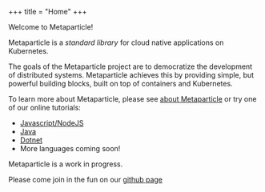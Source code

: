 +++
title = "Home"
+++

Welcome to Metaparticle!

Metaparticle is a _standard library_ for cloud native applications on Kubernetes.

The goals of the Metaparticle project are to democratize the development of distributed
systems. Metaparticle achieves this by providing simple, but powerful building blocks,
built on top of containers and Kubernetes.

To learn more about Metaparticle, please see [about Metaparticle](/about/)
or try one of our online tutorials:

   * [Javascript/NodeJS](https://github.com/metaparticle-io/package/blob/master/tutorials/javascript/tutorial.md)
   * [Java](https://github.com/metaparticle-io/package/blob/master/tutorials/java/tutorial.md)
   * [Dotnet](https://github.com/metaparticle-io/package/blob/master/tutorials/dotnet/tutorial.md)
   * More languages coming soon!

Metaparticle is a work in progress.

Please come join in the fun on our [github page](https://github.com/metaparticle-io)